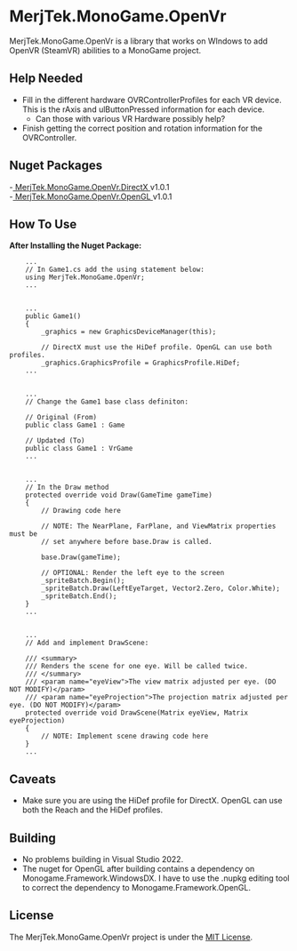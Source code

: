 # MerjTek.MonoGame.OpenVr

MerjTek.MonoGame.OpenVr is a library that works on WIndows to add OpenVR (SteamVR) abilities to a MonoGame project.


## Help Needed
* Fill in the different hardware OVRControllerProfiles for each VR device. This is the rAxis and ulButtonPressed information for each device.
    * Can those with various VR Hardware possibly help?
* Finish getting the correct position and rotation information for the OVRController.


## Nuget Packages
-[ MerjTek.MonoGame.OpenVr.DirectX ](https://www.nuget.org/packages/MerjTek.MonoGame.OpenVr.DirectX) v1.0.1  
-[ MerjTek.MonoGame.OpenVr.OpenGL ](https://www.nuget.org/packages/MerjTek.MonoGame.OpenVr.OpenGL) v1.0.1  


## How To Use
__After Installing the Nuget Package:__

        ...
        // In Game1.cs add the using statement below:
	    using MerjTek.MonoGame.OpenVr;
        ...
	

        ...
        public Game1()
        {
            _graphics = new GraphicsDeviceManager(this);

            // DirectX must use the HiDef profile. OpenGL can use both profiles.
            _graphics.GraphicsProfile = GraphicsProfile.HiDef; 
        ...


        ...
        // Change the Game1 base class definiton:

        // Original (From)
        public class Game1 : Game

        // Updated (To)
        public class Game1 : VrGame
        ...


        ...
        // In the Draw method
        protected override void Draw(GameTime gameTime)
        {
            // Drawing code here
            
            // NOTE: The NearPlane, FarPlane, and ViewMatrix properties must be  
            // set anywhere before base.Draw is called.

            base.Draw(gameTime);
            
            // OPTIONAL: Render the left eye to the screen
            _spriteBatch.Begin();
            _spriteBatch.Draw(LeftEyeTarget, Vector2.Zero, Color.White);
            _spriteBatch.End();
        }
        ...


        ...
        // Add and implement DrawScene:

        /// <summary>
        /// Renders the scene for one eye. Will be called twice.
        /// </summary>
        /// <param name="eyeView">The view matrix adjusted per eye. (DO NOT MODIFY)</param>
        /// <param name="eyeProjection">The projection matrix adjusted per eye. (DO NOT MODIFY)</param>
        protected override void DrawScene(Matrix eyeView, Matrix eyeProjection)
        {
            // NOTE: Implement scene drawing code here
        }
        ...


## Caveats

* Make sure you are using the HiDef profile for DirectX. OpenGL can use both the Reach and the HiDef profiles.


## Building

* No problems building in Visual Studio 2022.
* The nuget for OpenGL after building contains a dependency on Monogame.Framework.WindowsDX. I have to use the .nupkg editing tool to correct the dependency to Monogame.Framework.OpenGL.


## License

The MerjTek.MonoGame.OpenVr project is under the [MIT License](https://github.com/MerjTek/MerjTek.MonoGame.PostProcessing/blob/main/LICENSE).
